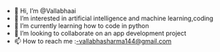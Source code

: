 - 👋 Hi, I’m @Vallabhaai
- 👀 I’m interested in artificial intelligence and machine learning,coding
- 🌱 I’m currently learning how to code in python
- 💞️ I’m looking to collaborate on an app development project 
- 📫 How to reach me :-vallabhasharma144@gmail.com

<!---
Vallabhaai/Vallabhaai is a ✨ special ✨ repository because its `README.md` (this file) appears on your GitHub profile.
You can click the Preview link to take a look at your changes.
--->
